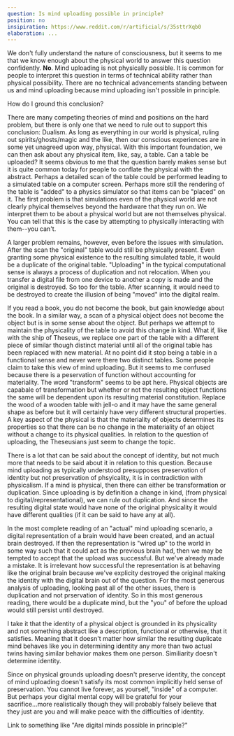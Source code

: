 ```yaml
---
question: Is mind uploading possible in principle?
position: no
insipiration: https://www.reddit.com/r/artificial/s/35sttrXqb0
elaboration: ...
---
```


We don't fully understand the nature of consciousness, but it seems to me that
we know enough about the physical world to answer this question confidently.
**No**. Mind uploading is not physically possible. It is common for people to
interpret this question in terms of technical ability rather than physical
possibility. There are no technical advancements standing between us and mind
uploading because mind uploading isn't possible in principle.

How do I ground this conclusion?

There are many competing theories of mind and positions on the hard problem, but
there is only one that we need to rule out to support this conclusion: Dualism.
As long as everything in our world is physical, ruling out spirits/ghosts/magic
and the like, then our conscious experiences are in some yet unagreed upon way,
physical. With this important foundation, we can then ask about any physical
item, like, say, a table. Can a table be uploaded? It seems obvious to me that
the question barely makes sense but it is quite common today for people to
conflate the physical with the abstract. Perhaps a detailed scan of the table
could be performed leading to a simulated table on a computer screen. Perhaps
more still the rendering of the table is "added" to a physics simulator so that
items can be "placed" on it. The first problem is that simulations even of the
physical world are not clearly phyical themselves beyond the hardware that they
run on. We interpret them to be about a physical world but are not themselves
physical. You can tell that this is the case by attempting to physically
interacting with them--you can't.

A larger problem remains, however, even before the issues with simulation. After
the scan the "original" table would still be physically present. Even granting
some physical existence to the resulting simulated table, it would be a
duplicate of the original table. "Uploading" in the typical computational sense
is always a process of duplication and not relocation. When you transfer a
digital file from one device to another a copy is made and the original is
destroyed. So too for the table. After scanning, it would need to be destroyed
to create the illusion of being "moved" into the digital realm.

If you read a book, you do not become the book, but gain knowledge about the
book. In a similar way, a scan of a physical object does not become the object
but is in some sense about the object. But perhaps we attempt to maintain the
physicality of the table to avoid this change in kind. What if, like with the
ship of Theseus, we replace one part of the table with a different piece of
similar though distinct material until all of the original table has been
replaced with new material. At no point did it stop being a table in a
functional sense and never were there two distinct tables. Some people claim to
take this view of mind uploading. But it seems to me confused because there is a
peservation of function without accounting for materiality. The word "transform"
seems to be apt here. Physical objects are capabale of transformation but
whether or not the resulting object functions the same will be dependent upon
its resulting material constitution. Replace the wood of a wooden table with
jell-o and it may have the same general shape as before but it will certainly
have very different structural properties. A key aspect of the physical is that
the materiality of objects determines its properties so that there can be no
change in the materiality of an object without a change to its physical
qualities. In relation to the question of uploading, the Theseusians just seem
to change the topic.

There is a lot that can be said about the concept of identity, but not much more
that needs to be said about it in relation to this question. Because mind
uploading as typically understood presupposes preservation of identity but not
preservation of phsyicality, it is in contradiction with physicalism. If a mind
is physical, then there can either be transformation or duplication. Since
uploading is by definition a change in kind, (from physical to
digital/representational), we can rule out duplication. And since the resulting
digital state would have none of the original physicality it would have
different qualities (if it can be said to have any at all).

In the most complete reading of an "actual" mind uploading scenario, a digital
representation of a brain would have been created, and an actual brain
destroyed. If then the representation is "wired up" to the world in some way
such that it could act as the previous brain had, then we may be tempted to
accept that the upload was successful. But we've already made a mistake. It is
irrelevant how successful the representation is at behaving like the original
brain because we've explicity destroyed the original making the identity with
the digital brain out of the question. For the most generous analysis of
uploading, looking past all of the other issues, there is duplication and not
prservation of identity. So in this most generous reading, there would be a
duplicate mind, but the "you" of before the upload would still persist until
destroyed.

I take it that the identity of a physical object is grounded in its physicality
and not something abstract like a description, functional or otherwise, that it
satisfies. Meaning that it doesn't matter how similar the resulting duplicate
mind behaves like you in determining identity any more than two actual twins
having similar behavior makes them one person. Similiarity doesn't determine
identity.

Since on physical grounds uploading doesn't preserve identity, the concept of
mind uploading doesn't satisfy its most common implicitly held sense of
preservation. You cannot live forever, as yourself, "inside" of a computer. But
perhaps your digital mental copy will be grateful for your sacrifice...more
realistically though they will probably falsely believe that they just are you
and will make peace with the difficulties of identity.

Link to something like "Are digital minds possible in principle?"
